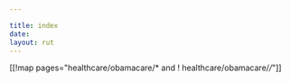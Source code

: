 ```yaml
---

title: index
date: 
layout: rut
---
```


[[!map pages="healthcare/obamacare/* and ! healthcare/obamacare/*/*"]]
